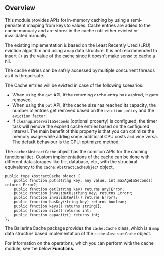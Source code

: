## Overview

This module provides APIs for in-memory caching by using a semi-persistent mapping from keys to values. Cache entries are added to the cache manually and are stored in the cache until either evicted or invalidated manually.

The existing implementation is based on the Least Recently Used (LRU) eviction algorithm and using a `map` data structure. It is not recommended to insert `()` as the 
value of the cache since it doesn't make sense to cache a nil. 

The cache entries can be safely accessed by multiple concurrent threads as it is thread-safe.

The Cache entries will be evicted in case of the following scenarios:

- When using the `get` API, if the returning cache entry has expired, it gets removed.
- When using the `put` API, if the cache size has reached its capacity, the number of entries get removed based on 
the `eviction policy` and the `eviction factor`.
- If `cleanupIntervalInSeconds` (optional property) is configured, the timer task will remove the expired cache 
entries based on the configured interval. The main benefit of this property is that you can optimize the memory 
usage while adding some additional CPU costs and vice versa. The default behaviour is the CPU-optimized method.

The `cache:AbstractCache` object has the common APIs for the caching functionalities. Custom implementations of the cache can be done with different data storages like file, database, etc., with the structural equivalency to the `cache:AbstractCacheObject` object.

```ballerina
public type AbstractCache object {
    public function put(string key, any value, int maxAgeInSeconds) returns Error?;
    public function get(string key) returns any|Error;
    public function invalidate(string key) returns Error?;
    public function invalidateAll() returns Error?;
    public function hasKey(string key) returns boolean;
    public function keys() returns string[];
    public function size() returns int;
    public function capacity() returns int;
};
```
The Ballerina Cache package provides the `cache:Cache` class, which is a `map` data structure based implementation of the `cache:AbstractCache` object.

For information on the operations, which you can perform with the cache module, see the below **Functions**.
